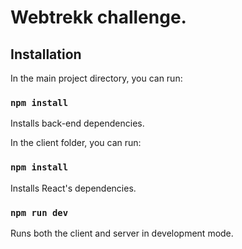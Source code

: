 # Webtrekk challenge.

## Installation

In the main project directory, you can run:

### `npm install`

Installs back-end dependencies.


In the client folder, you can run: 

### `npm install`

Installs React's dependencies.

### `npm run dev`

Runs both the client and server in development mode.


